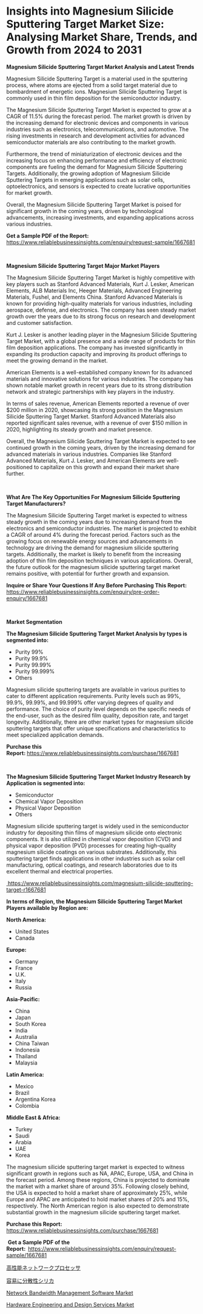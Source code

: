 <p><h1>Insights into Magnesium Silicide Sputtering Target Market Size: Analysing Market Share, Trends, and Growth from 2024 to 2031</h1></p><p><strong>Magnesium Silicide Sputtering Target Market Analysis and Latest Trends</strong></p>
<p><p>Magnesium Silicide Sputtering Target is a material used in the sputtering process, where atoms are ejected from a solid target material due to bombardment of energetic ions. Magnesium Silicide Sputtering Target is commonly used in thin film deposition for the semiconductor industry.</p><p>The Magnesium Silicide Sputtering Target Market is expected to grow at a CAGR of 11.5% during the forecast period. The market growth is driven by the increasing demand for electronic devices and components in various industries such as electronics, telecommunications, and automotive. The rising investments in research and development activities for advanced semiconductor materials are also contributing to the market growth.</p><p>Furthermore, the trend of miniaturization of electronic devices and the increasing focus on enhancing performance and efficiency of electronic components are fueling the demand for Magnesium Silicide Sputtering Targets. Additionally, the growing adoption of Magnesium Silicide Sputtering Targets in emerging applications such as solar cells, optoelectronics, and sensors is expected to create lucrative opportunities for market growth.</p><p>Overall, the Magnesium Silicide Sputtering Target Market is poised for significant growth in the coming years, driven by technological advancements, increasing investments, and expanding applications across various industries.</p></p>
<p><strong>Get a Sample PDF of the Report:&nbsp;</strong> <a href="https://www.reliablebusinessinsights.com/enquiry/request-sample/1667681">https://www.reliablebusinessinsights.com/enquiry/request-sample/1667681</a></p>
<p>&nbsp;</p>
<p><strong>Magnesium Silicide Sputtering Target Major Market Players</strong></p>
<p><p>The Magnesium Silicide Sputtering Target Market is highly competitive with key players such as Stanford Advanced Materials, Kurt J. Lesker, American Elements, ALB Materials Inc, Heeger Materials, Advanced Engineering Materials, Fushel, and Elements China. Stanford Advanced Materials is known for providing high-quality materials for various industries, including aerospace, defense, and electronics. The company has seen steady market growth over the years due to its strong focus on research and development and customer satisfaction.</p><p>Kurt J. Lesker is another leading player in the Magnesium Silicide Sputtering Target Market, with a global presence and a wide range of products for thin film deposition applications. The company has invested significantly in expanding its production capacity and improving its product offerings to meet the growing demand in the market.</p><p>American Elements is a well-established company known for its advanced materials and innovative solutions for various industries. The company has shown notable market growth in recent years due to its strong distribution network and strategic partnerships with key players in the industry.</p><p>In terms of sales revenue, American Elements reported a revenue of over $200 million in 2020, showcasing its strong position in the Magnesium Silicide Sputtering Target Market. Stanford Advanced Materials also reported significant sales revenue, with a revenue of over $150 million in 2020, highlighting its steady growth and market presence.</p><p>Overall, the Magnesium Silicide Sputtering Target Market is expected to see continued growth in the coming years, driven by the increasing demand for advanced materials in various industries. Companies like Stanford Advanced Materials, Kurt J. Lesker, and American Elements are well-positioned to capitalize on this growth and expand their market share further.</p></p>
<p>&nbsp;</p>
<p><strong>What Are The Key Opportunities For Magnesium Silicide Sputtering Target Manufacturers?</strong></p>
<p><p>The Magnesium Silicide Sputtering Target market is expected to witness steady growth in the coming years due to increasing demand from the electronics and semiconductor industries. The market is projected to exhibit a CAGR of around 4% during the forecast period. Factors such as the growing focus on renewable energy sources and advancements in technology are driving the demand for magnesium silicide sputtering targets. Additionally, the market is likely to benefit from the increasing adoption of thin film deposition techniques in various applications. Overall, the future outlook for the magnesium silicide sputtering target market remains positive, with potential for further growth and expansion.</p></p>
<p><strong>Inquire or Share Your Questions If Any Before Purchasing This Report:</strong> <a href="https://www.reliablebusinessinsights.com/enquiry/pre-order-enquiry/1667681">https://www.reliablebusinessinsights.com/enquiry/pre-order-enquiry/1667681</a></p>
<p>&nbsp;</p>
<p><strong>Market Segmentation</strong></p>
<p><strong>The Magnesium Silicide Sputtering Target Market Analysis by types is segmented into:</strong></p>
<p><ul><li>Purity 99%</li><li>Purity 99.9%</li><li>Purity 99.99%</li><li>Purity 99.999%</li><li>Others</li></ul></p>
<p><p>Magnesium silicide sputtering targets are available in various purities to cater to different application requirements. Purity levels such as 99%, 99.9%, 99.99%, and 99.999% offer varying degrees of quality and performance. The choice of purity level depends on the specific needs of the end-user, such as the desired film quality, deposition rate, and target longevity. Additionally, there are other market types for magnesium silicide sputtering targets that offer unique specifications and characteristics to meet specialized application demands.</p></p>
<p><strong>Purchase this Report:&nbsp;</strong><a href="https://www.reliablebusinessinsights.com/purchase/1667681">https://www.reliablebusinessinsights.com/purchase/1667681</a></p>
<p>&nbsp;</p>
<p><strong>The Magnesium Silicide Sputtering Target Market Industry Research by Application is segmented into:</strong></p>
<p><ul><li>Semiconductor</li><li>Chemical Vapor Deposition</li><li>Physical Vapor Deposition</li><li>Others</li></ul></p>
<p><p>Magnesium silicide sputtering target is widely used in the semiconductor industry for depositing thin films of magnesium silicide onto electronic components. It is also utilized in chemical vapor deposition (CVD) and physical vapor deposition (PVD) processes for creating high-quality magnesium silicide coatings on various substrates. Additionally, this sputtering target finds applications in other industries such as solar cell manufacturing, optical coatings, and research laboratories due to its excellent thermal and electrical properties.</p></p>
<p><a href="https://www.reliablebusinessinsights.com/magnesium-silicide-sputtering-target-r1667681">&nbsp;https://www.reliablebusinessinsights.com/magnesium-silicide-sputtering-target-r1667681</a></p>
<p><strong>In terms of Region, the Magnesium Silicide Sputtering Target Market Players available by Region are:</strong></p>
<p>
    <p> <strong> North America: </strong>
        <ul>
            <li>United States</li>
            <li>Canada</li>
        </ul>
        </p> 
    <p> <strong> Europe: </strong>
        <ul>
            <li>Germany</li>
            <li>France</li>
            <li>U.K.</li>
            <li>Italy</li>
            <li>Russia</li>
        </ul>
        </p> 
    <p> <strong> Asia-Pacific: </strong>
        <ul>
            <li>China</li>
            <li>Japan</li>
            <li>South Korea</li>
            <li>India</li>
            <li>Australia</li>
            <li>China Taiwan</li>
            <li>Indonesia</li>
            <li>Thailand</li>
            <li>Malaysia</li>
        </ul>
        </p> 
    <p> <strong> Latin America: </strong>
        <ul>
            <li>Mexico</li>
            <li>Brazil</li>
            <li>Argentina Korea</li>
            <li>Colombia</li>
        </ul>
        </p> 
    <p> <strong> Middle East & Africa: </strong>
        <ul>
            <li>Turkey</li>
            <li>Saudi</li>
            <li>Arabia</li>
            <li>UAE</li>
            <li>Korea</li>
        </ul>
    </p>
    </p>
<p><p>The magnesium silicide sputtering target market is expected to witness significant growth in regions such as NA, APAC, Europe, USA, and China in the forecast period. Among these regions, China is projected to dominate the market with a market share of around 35%. Following closely behind, the USA is expected to hold a market share of approximately 25%, while Europe and APAC are anticipated to hold market shares of 20% and 15%, respectively. The North American region is also expected to demonstrate substantial growth in the magnesium silicide sputtering target market.</p></p>
<p><strong>Purchase this Report: </strong><a href="https://www.reliablebusinessinsights.com/purchase/1667681">https://www.reliablebusinessinsights.com/purchase/1667681</a></p>
<p>&nbsp;<strong>Get a Sample PDF of the Report:&nbsp;&nbsp;</strong><a href="https://www.reliablebusinessinsights.com/enquiry/request-sample/1667681">https://www.reliablebusinessinsights.com/enquiry/request-sample/1667681</a></p>
<p><strong></strong></p>
<p><p><a href="https://github.com/LuzHills1972/Market-Research-Report-List-1/blob/main/2711632176636.md">高性能ネットワークプロセッサ</a></p><p><a href="https://github.com/kegley4963/Market-Research-Report-List-2/blob/main/7178875176635.md">容易に分散性シリカ</a></p><p><a href="https://github.com/LeilaniWyman2021/Market-Research-Report-List-1/blob/main/network-bandwidth-management-software-market.md">Network Bandwidth Management Software Market</a></p><p><a href="https://github.com/phuonganhit041011/Market-Research-Report-List-1/blob/main/hardware-engineering-and-design-services-market.md">Hardware Engineering and Design Services Market</a></p></p>